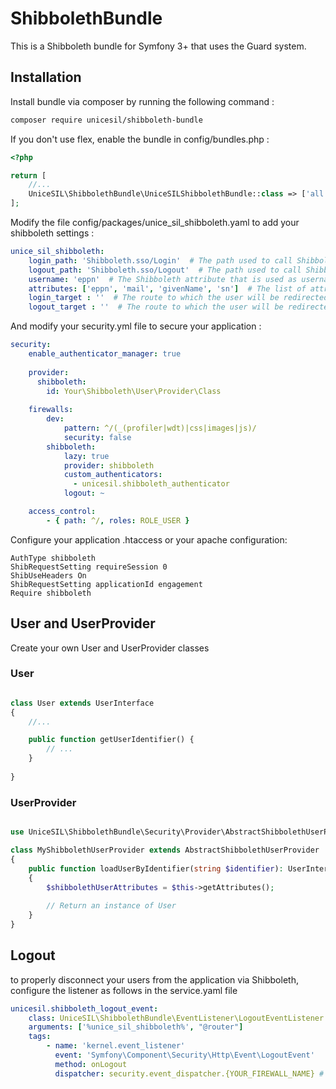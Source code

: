 # ShibbolethBundle
This is a Shibboleth bundle for Symfony 3+ that uses the Guard system.

## Installation
Install bundle via composer by running the following command :
```bash
composer require unicesil/shibboleth-bundle
```

If you don't use flex, enable the bundle in config/bundles.php :
```php
<?php

return [
    //...
    UniceSIL\ShibbolethBundle\UniceSILShibbolethBundle::class => ['all' => true]
];
```

Modify the file config/packages/unice_sil_shibboleth.yaml to add your shibboleth settings :
```yaml
unice_sil_shibboleth:
    login_path: 'Shibboleth.sso/Login'  # The path used to call Shibboleth login authentication (default = 'Shibboleth.sso/Login')
    logout_path: 'Shibboleth.sso/Logout'  # The path used to call Shibboleth logout (default = 'Shibboleth.sso/Logout')  
    username: 'eppn'  # The Shibboleth attribute that is used as username for the logged in user. The attribute must appear in the'attributes' parameter list (default = 'username')
    attributes: ['eppn', 'mail', 'givenName', 'sn']  # The list of attributes returned by Shibboleth Service Provider
    login_target : ''  # The route to which the user will be redirected after login. If this parameter is not filled, the user will be redirected to the page from which he comes. (default = null)
    logout_target : ''  # The route to which the user will be redirected after logout. If this parameter is not filled, the user will be redirected to the page from which he comes. (default = null)
```

And modify your security.yml file to secure your application :
```yaml
security:
    enable_authenticator_manager: true
    
    provider:
      shibboleth:
        id: Your\Shibboleth\User\Provider\Class
    
    firewalls:
        dev:
            pattern: ^/(_(profiler|wdt)|css|images|js)/
            security: false
        shibboleth:
            lazy: true
            provider: shibboleth
            custom_authenticators:
              - unicesil.shibboleth_authenticator
            logout: ~

    access_control:
        - { path: ^/, roles: ROLE_USER }
  ```
  
Configure your application .htaccess or your apache configuration:
```
AuthType shibboleth
ShibRequestSetting requireSession 0
ShibUseHeaders On
ShibRequestSetting applicationId engagement
Require shibboleth
```

## User and UserProvider
Create your own User and UserProvider classes

### User
```php

class User extends UserInterface
{
    //...

    public function getUserIdentifier() {
        // ...
    }
    
}
```

### UserProvider

```php

use UniceSIL\ShibbolethBundle\Security\Provider\AbstractShibbolethUserProvider;

class MyShibbolethUserProvider extends AbstractShibbolethUserProvider
{
    public function loadUserByIdentifier(string $identifier): UserInterface
    {
        $shibbolethUserAttributes = $this->getAttributes();
        
        // Return an instance of User
    }
}
```

## Logout

to properly disconnect your users from the application via Shibboleth, configure the listener as follows in the service.yaml file
```yaml
unicesil.shibboleth_logout_event:
    class: UniceSIL\ShibbolethBundle\EventListener\LogoutEventListener
    arguments: ['%unice_sil_shibboleth%', "@router"]
    tags:
        - name: 'kernel.event_listener'
          event: 'Symfony\Component\Security\Http\Event\LogoutEvent'
          method: onLogout
          dispatcher: security.event_dispatcher.{YOUR_FIREWALL_NAME} # ex: security.event_dispatcher.main
```